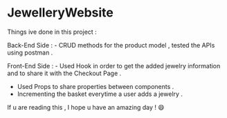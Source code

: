 # JewelleryWebsite


Things ive done in this project :

Back-End Side : - CRUD methods for the product model , tested the APIs using postman .

Front-End Side : - Used Hook in order to get the added jewelry information and to share it with the Checkout Page .
- Used Props to share properties between components .
- Incrementing the basket everytime a user adds a jewelry .

If u are reading this , I hope u have an amazing day ! 😄
